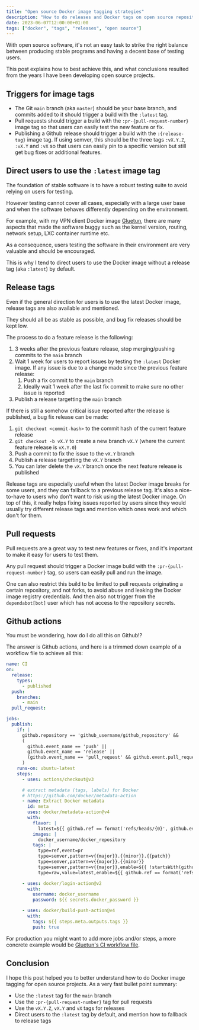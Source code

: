 ```yaml
---
title: "Open source Docker image tagging strategies"
description: "How to do releases and Docker tags on open source repositories"
date: 2023-06-07T12:00:00+01:00
tags: ["docker", "tags", "releases", "open source"]
---
```


With open source software, it's not an easy task to strike the right balance between producing stable programs and having a decent base of testing users.

This post explains how to best achieve this, and what conclusions resulted from the years I have been developing open source projects.

## Triggers for image tags

- The Git `main` branch (aka `master`) should be your base branch, and commits added to it should trigger a build with the `:latest` tag.
- Pull requests should trigger a build with the `:pr-{pull-request-number}` image tag so that users can easily test the new feature or fix.
- Publishing a Github release should trigger a build with the `:{release-tag}` image tag.
If using semver, this should be the three tags `:vX.Y.Z`, `:vX.Y` and `:vX` so that users can easily pin to a specific version but still get bug fixes or additional features.

## Direct users to use the `:latest` image tag

The foundation of stable software is to have a robust testing suite to avoid relying on users for testing.

However testing cannot cover all cases, especially with a large user base and when the software behaves differently depending on the environment.

For example, with my VPN client Docker image [Gluetun](https://github.com/qdm12/gluetun), there are many aspects that made the software buggy such as the kernel version,
routing, network setup, LXC container runtime etc.

As a consequence, users testing the software in their environment are very valuable and should be encouraged.

This is why I tend to direct users to use the Docker image without a release tag (aka `:latest`) by default.

## Release tags

Even if the general direction for users is to use the latest Docker image, release tags are also available and mentioned.

They should all be as stable as possible, and bug fix releases should be kept low.

The process to do a feature release is the following:

1. 3 weeks after the previous feature release, stop merging/pushing commits to the `main` branch
1. Wait 1 week for users to report issues by testing the `:latest` Docker image.
If any issue is due to a change made since the previous feature release:
    1. Push a fix commit to the `main` branch
    1. Ideally wait 1 week after the last fix commit to make sure no other issue is reported
1. Publish a release targetting the `main` branch

If there is still a somehow critical issue reported after the release is published, a bug fix release can be made:

1. `git checkout <commit-hash>` to the commit hash of the current feature release
1. `git checkout -b vX.Y` to create a new branch `vX.Y` (where the current feature release is `vX.Y.0`)
1. Push a commit to fix the issue to the `vX.Y` branch
1. Publish a release targetting the `vX.Y` branch
1. You can later delete the `vX.Y` branch once the next feature release is published

Release tags are especially useful when the latest Docker image breaks for some users, and they can fallback to a previous release tag.
It's also a nice-to-have to users who don't want to risk using the latest Docker image.
On top of this, it really helps fixing issues reported by users since they would usually try different release tags and mention which ones work and which don't for them.

## Pull requests

Pull requests are a great way to test new features or fixes, and it's important to make it easy for users to test them.

Any pull request should trigger a Docker image build with the `:pr-{pull-request-number}` tag, so users can easily pull and run the image.

One can also restrict this build to be limited to pull requests originating a certain repository, and not forks, to avoid abuse and leaking the Docker image registry credentials.
And then also not trigger from the `dependabot[bot]` user which has not access to the repository secrets.

## Github actions

You must be wondering, how do I do all this on Github!?

The answer is Github actions, and here is a trimmed down example of a workflow file to achieve all this:

```yaml
name: CI
on:
  release:
    types:
      - published
  push:
    branches:
      - main
  pull_request:

jobs:
  publish:
    if: |
      github.repository == 'github_username/github_repository' &&
      (
        github.event_name == 'push' ||
        github.event_name == 'release' ||
        (github.event_name == 'pull_request' && github.event.pull_request.head.repo.full_name == github.repository && github.actor != 'dependabot[bot]')
      )
    runs-on: ubuntu-latest
    steps:
      - uses: actions/checkout@v3

      # extract metadata (tags, labels) for Docker
      # https://github.com/docker/metadata-action
      - name: Extract Docker metadata
        id: meta
        uses: docker/metadata-action@v4
        with:
          flavor: |
            latest=${{ github.ref == format('refs/heads/{0}', github.event.repository.default_branch) }}
          images: |
            docker_username/docker_repository
          tags: |
            type=ref,event=pr
            type=semver,pattern=v{{major}}.{{minor}}.{{patch}}
            type=semver,pattern=v{{major}}.{{minor}}
            type=semver,pattern=v{{major}},enable=${{ !startsWith(github.ref, 'refs/tags/v0.') }}
            type=raw,value=latest,enable=${{ github.ref == format('refs/heads/{0}', github.event.repository.default_branch) }}

      - uses: docker/login-action@v2
        with:
          username: docker_username
          password: ${{ secrets.docker_password }}

      - uses: docker/build-push-action@v4
        with:
          tags: ${{ steps.meta.outputs.tags }}
          push: true
```

For production you might want to add more jobs and/or steps, a more concrete example would be [Gluetun's CI workflow file](https://github.com/qdm12/gluetun/blob/943943e8d1818b9c89f8965c4a99f1a72c06b896/.github/workflows/ci.yml).

## Conclusion

I hope this post helped you to better understand how to do Docker image tagging for open source projects.
As a very fast bullet point summary:

- Use the `:latest` tag for the `main` branch
- Use the `:pr-{pull-request-number}` tag for pull requests
- Use the `vX.Y.Z`, `vX.Y` and `vX` tags for releases
- Direct users to the `:latest` tag by default, and mention how to fallback to release tags
